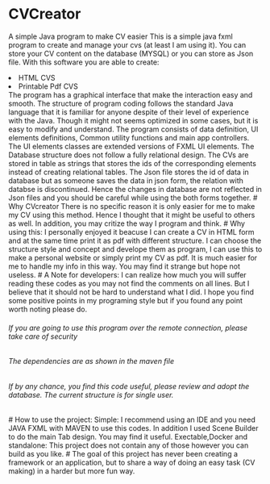# CVCreator
A simple Java program to make CV easier
This is a simple java fxml program to create and manage your cvs (at least I am using it). You can store your CV content on the database (MYSQL) or you 
can store as Json file. With this software you are able to create:
<li>HTML CVS</li>
<li>Printable Pdf CVS</li>
The program has a graphical interface that make the interaction easy and smooth. The structure of program coding follows the standard Java language that 
it is familiar for anyone despite of their level of experience with the Java. Though it might not seems optimized in some cases, but it is easy to modify 
and understand. 
The program consists of data definition, UI elements definitions, Common utility functions and main app controllers. The UI elements classes are extended versions of
FXML UI elements. 
The Database structure does not follow a fully relational design. The CVs are stored in table as strings that stores the ids of the corresponding elements instead of creating relational tables. 
The Json file stores the id of data in database but as someone saves the data in json form, the relation with databse is discontinued. Hence the changes in database are not reflected in Json files and you should be careful while using the both forms together. 
# Why CVcreator
There is no specific reason it is only easier for me to make my CV using this method. Hence I thought that it might be useful to others as well. In addition, you may critize the way I program and think. 
# Why using this:
I personally enjoyed it beacuse I can create a CV in HTML form and at the same time print it as pdf with different structure. I can choose the structure style and concept and develope them as program, I can use this to make a personal website or simply print my CV as pdf. It is much easier for me to handle my info in this way. 
You may find it strange but hope not useless. 
# A Note for developers:
I can realize how much you will suffer reading these codes as you may not find the comments on all lines. But I believe that it should not be hard to understand what I did. I hope you find some positive points in my programing style but if you found any point worth noting please do. 
<h6>If you are going to use this program over the remote connection, please take care of security</h6>
<h6>The dependencies are as shown in the maven file</h6>
<h6>If by any chance, you find this code useful, please review and adopt the database. The current structure is for single user.</h6>
# How to use the project:
Simple: I recommend using an IDE and you need JAVA FXML with MAVEN to use this codes. In addition I used Scene Builder to do the main Tab design. You may find it useful.
Exectable,Docker and standalone: This project does not contain any of those however you can build as you like.
# The goal of this project has never been creating a framework or an application, but to share a way of doing an easy task (CV making) in a harder but more fun way.

